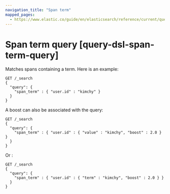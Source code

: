 ```yaml
---
navigation_title: "Span term"
mapped_pages:
  - https://www.elastic.co/guide/en/elasticsearch/reference/current/query-dsl-span-term-query.html
---
```


# Span term query [query-dsl-span-term-query]


Matches spans containing a term. Here is an example:

```console
GET /_search
{
  "query": {
    "span_term" : { "user.id" : "kimchy" }
  }
}
```

A boost can also be associated with the query:

```console
GET /_search
{
  "query": {
    "span_term" : { "user.id" : { "value" : "kimchy", "boost" : 2.0 } }
  }
}
```

Or :

```console
GET /_search
{
  "query": {
    "span_term" : { "user.id" : { "term" : "kimchy", "boost" : 2.0 } }
  }
}
```

